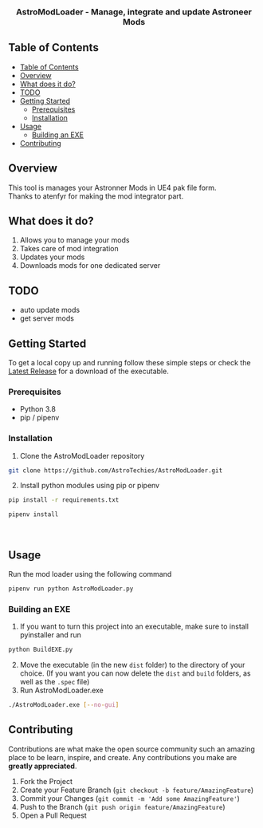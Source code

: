 <h3 align="center">AstroModLoader - Manage, integrate and update Astroneer Mods</h3>

## Table of Contents

- [Table of Contents](#table-of-contents)
- [Overview](#overview)
- [What does it do?](#what-does-it-do)
- [TODO](#todo)
- [Getting Started](#getting-started)
  - [Prerequisites](#prerequisites)
  - [Installation](#installation)
- [Usage](#usage)
  - [Building an EXE](#building-an-exe)
- [Contributing](#contributing)
<!-- [License](#license)
- [Contact](#contact)-->

## Overview

This tool is manages your Astronner Mods in UE4 pak file form.<br />
Thanks to atenfyr for making the mod integrator part.

## What does it do?

1. Allows you to manage your mods
2. Takes care of mod integration
3. Updates your mods
4. Downloads mods for one dedicated server

## TODO

- auto update mods
- get server mods

<!-- GETTING STARTED -->

## Getting Started

To get a local copy up and running follow these simple steps or check the [Latest Release](https://github.com/AstroTechies/AstroModLoader/releases/latest) for a download of the executable.

### Prerequisites

- Python 3.8
- pip / pipenv

### Installation

1. Clone the AstroModLoader repository

```sh
git clone https://github.com/AstroTechies/AstroModLoader.git
```

2. Install python modules using pip or pipenv

```sh
pip install -r requirements.txt
```

```sh
pipenv install
```

<br />

<!-- USAGE EXAMPLES -->

## Usage

Run the mod loader using the following command

```sh
pipenv run python AstroModLoader.py
```

### Building an EXE

1. If you want to turn this project into an executable, make sure to install pyinstaller and run

```sh
python BuildEXE.py
```

2. Move the executable (in the new `dist` folder) to the directory of your choice. (If you want you can now delete the `dist` and `build` folders, as well as the `.spec` file)
3. Run AstroModLoader.exe

```sh
./AstroModLoader.exe [--no-gui]
```

<!-- CONTRIBUTING -->

## Contributing

Contributions are what make the open source community such an amazing place to be learn, inspire, and create. Any contributions you make are **greatly appreciated**.

1. Fork the Project
2. Create your Feature Branch (`git checkout -b feature/AmazingFeature`)
3. Commit your Changes (`git commit -m 'Add some AmazingFeature'`)
4. Push to the Branch (`git push origin feature/AmazingFeature`)
5. Open a Pull Request

